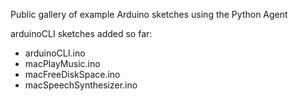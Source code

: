 Public gallery of example Arduino sketches using the Python Agent

arduinoCLI sketches added so far:
 * arduinoCLI.ino
 * macPlayMusic.ino
 * macFreeDiskSpace.ino
 * macSpeechSynthesizer.ino
